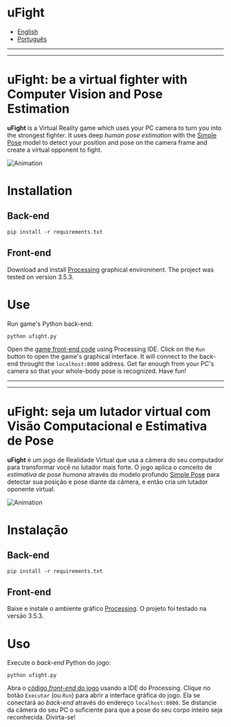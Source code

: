 # uFight

* [English](#ufight-be-a-virtual-fighter-with-computer-vision-and-pose-estimation)
* [Português](#ufight-seja-um-lutador-virtual-com-visão-computacional-e-estimativa-de-pose)
  
___
___
  
# uFight: be a virtual fighter with Computer Vision and Pose Estimation

**uFight** is a Virtual Reality game which uses your PC camera to turn you into the strongest fighter. It uses deep *human pose estimation* with the [Simple Pose](https://github.com/robertklee/COCO-Human-Pose) model to detect your position and pose on the camera frame and create a virtual opponent to fight.

![Animation](video/animation.gif)

# Installation

## Back-end

`pip install -r requirements.txt`

## Front-end

Download and install [Processing](https://processing.org/download) graphical environment. The project was tested on version 3.5.3.

# Use

Run game's Python back-end:

`python ufight.py`

Open the [game front-end code](game/game.pde) using Processing IDE. Click on the `Run` button to open the game's graphical interface. It will connect to the back-end throught the `localhost:8000` address. Get far enough from your PC's camera so that your whole-body pose is recognized. Have fun!

___
___

# uFight: seja um lutador virtual com Visão Computacional e Estimativa de Pose

**uFight** é um jogo de Realidade Virtual que usa a câmera do seu computador para transformar você no lutador mais forte. O jogo aplica o conceito de *estimativa de pose humana* através do modelo profundo [Simple Pose](https://github.com/robertklee/COCO-Human-Pose) para detectar sua posição e pose diante da câmera, e então cria um lutador oponente virtual.

![Animation](video/animation.gif)

# Instalação

## Back-end

`pip install -r requirements.txt`

## Front-end

Baixe e instale o ambiente gráfico [Processing](https://processing.org/download). O projeto foi testado na versão 3.5.3.

# Uso

Execute o *back-end* Python do jogo:

`python ufight.py`

Abra o [código *front-end* do jogo](game/game.pde) usando a IDE do Processing. Clique no botão `Executar` (ou *`Run`*) para abrir a interface gráfica do jogo. Ela se conectará ao *back-end* através do endereço `localhost:8000`. Se distancie da câmera do seu PC o suficiente para que a pose do seu corpo inteiro seja reconhecida. Divirta-se!